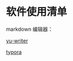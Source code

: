 # 软件使用清单

markdown 编辑器：

[yu-writer](https://hemashushu.github.io/yu-writer.site/)

[typora](https://typora.io/)

